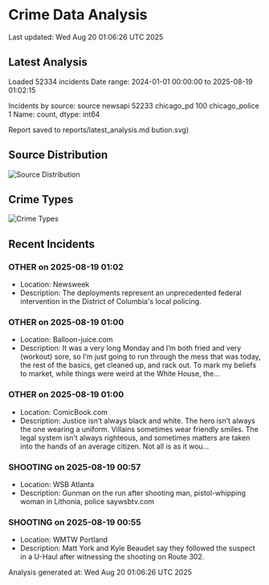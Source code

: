 # Crime Data Analysis
Last updated: Wed Aug 20 01:06:26 UTC 2025

## Latest Analysis

Loaded 52334 incidents
Date range: 2024-01-01 00:00:00 to 2025-08-19 01:02:15

Incidents by source:
source
newsapi           52233
chicago_pd          100
chicago_police        1
Name: count, dtype: int64

Report saved to reports/latest_analysis.md
bution.svg)

## Source Distribution
![Source Distribution](images/source_distribution.svg)

## Crime Types
![Crime Types](images/crime_types.svg)

## Recent Incidents

### OTHER on 2025-08-19 01:02
- Location: Newsweek
- Description: The deployments represent an unprecedented federal intervention in the District of Columbia's local policing.


### OTHER on 2025-08-19 01:00
- Location: Balloon-juice.com
- Description: It was a very long Monday and I’m both fried and very (workout) sore, so I’m just going to run through the mess that was today, the rest of the basics, get cleaned up, and rack out. To mark my beliefs to market, while things were weird at the White House, the…


### OTHER on 2025-08-19 01:00
- Location: ComicBook.com
- Description: Justice isn’t always black and white. The hero isn’t always the one wearing a uniform. Villains sometimes wear friendly smiles. The legal system isn’t always righteous, and sometimes matters are taken into the hands of an average citizen. Not all is as it wou…


### SHOOTING on 2025-08-19 00:57
- Location: WSB Atlanta
- Description: Gunman on the run after shooting man, pistol-whipping woman in Lithonia, police saywsbtv.com


### SHOOTING on 2025-08-19 00:55
- Location: WMTW Portland
- Description: Matt York and Kyle Beaudet say they followed the suspect in a U-Haul after witnessing the shooting on Route 302.

Analysis generated at: Wed Aug 20 01:06:26 UTC 2025
